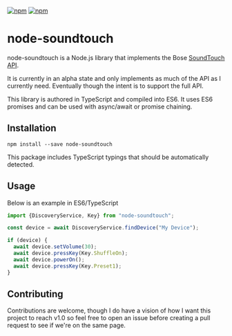 [![npm](https://img.shields.io/npm/v/node-soundtouch.svg)](https://www.npmjs.com/package/node-soundtouch)
[![npm](https://img.shields.io/npm/dt/node-soundtouch.svg)](https://www.npmjs.com/package/node-soundtouch)

# node-soundtouch
node-soundtouch is a Node.js library that implements the Bose
[SoundTouch API](http://products.bose.com/api-developer/index.html).

It is currently in an alpha state and only implements as much of the API as
I currently need. Eventually though the intent is to support the full API.

This library is authored in TypeScript and compiled into ES6. It uses ES6
promises and can be used with async/await or promise chaining.

## Installation
`npm install --save node-soundtouch`

This package includes TypeScript typings that should be automatically detected.


## Usage
Below is an example in ES6/TypeScript
```Javascript
import {DiscoveryService, Key} from "node-soundtouch";

const device = await DiscoveryService.findDevice("My Device");

if (device) {
  await device.setVolume(30);
  await device.pressKey(Key.ShuffleOn);
  await device.powerOn();
  await device.pressKey(Key.Preset1);
}
```

## Contributing
Contributions are welcome, though I do have a vision of how I want this
project to reach v1.0 so feel free to open an issue before creating a pull
request to see if we're on the same page.

